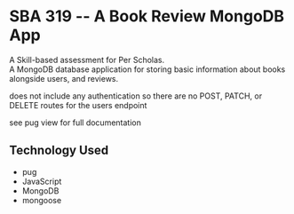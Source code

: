# SBA 319 -- A Book Review MongoDB App
A Skill-based assessment for Per Scholas.  
A MongoDB database application for storing basic information about books alongside users, and reviews. 

does not include any authentication so there are no POST, PATCH, or DELETE routes for the users endpoint

see pug view for full documentation

## Technology Used
- pug
- JavaScript
- MongoDB
- mongoose

